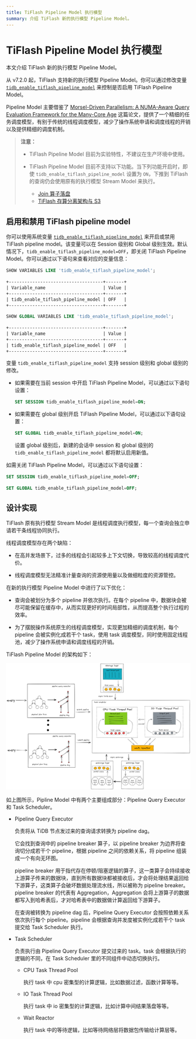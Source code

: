 ```yaml
---
title: TiFlash Pipeline Model 执行模型
summary: 介绍 TiFlash 新的执行模型 Pipeline Model。
---
```


# TiFlash Pipeline Model 执行模型

本文介绍 TiFlash 新的执行模型 Pipeline Model。

从 v7.2.0 起，TiFlash 支持新的执行模型 Pipeline Model。你可以通过修改变量 [`tidb_enable_tiflash_pipeline_model`](/system-variables.md#tidb_enable_tiflash_pipeline_model-从-v720-版本开始引入) 来控制是否启用 TiFlash Pipeline Model。

Pipeline Model 主要借鉴了 [Morsel-Driven Parallelism: A NUMA-Aware Query Evaluation Framework for the Many-Core Age](https://dl.acm.org/doi/10.1145/2588555.2610507) 这篇论文，提供了一个精细的任务调度模型，有别于传统的线程调度模型，减少了操作系统申请和调度线程的开销以及提供精细的调度机制。

> **注意：**
>
> - TiFlash Pipeline Model 目前为实验特性，不建议在生产环境中使用。
> - TiFlash Pipeline Model 目前不支持以下功能。当下列功能开启时，即使 `tidb_enable_tiflash_pipeline_model` 设置为 `ON`，下推到 TiFlash 的查询仍会使用原有的执行模型 Stream Model 来执行。
>
>     - [Join 算子落盘](/system-variables.md#tidb_max_bytes_before_tiflash_external_join-从-v700-版本开始引入)
>     - [TiFlash 存算分离架构与 S3](/tiflash/tiflash-disaggregated-and-s3.md)

## 启用和禁用 TiFlash pipeline model

你可以使用系统变量 [`tidb_enable_tiflash_pipeline_model`](/system-variables.md#tidb_enable_tiflash_pipeline_model-从-v720-版本开始引入) 来开启或禁用 TiFlash pipeline model。该变量可以在 Session 级别和 Global 级别生效。默认情况下，`tidb_enable_tiflash_pipeline_model=OFF`，即关闭 TiFlash Pipeline Model。你可以通过以下语句来查看对应的变量信息：

```sql
SHOW VARIABLES LIKE 'tidb_enable_tiflash_pipeline_model';
```

```
+------------------------------------+-------+
| Variable_name                      | Value |
+------------------------------------+-------+
| tidb_enable_tiflash_pipeline_model | OFF   |
+------------------------------------+-------+
```

```sql
SHOW GLOBAL VARIABLES LIKE 'tidb_enable_tiflash_pipeline_model';
```

```
+------------------------------------+-------+
| Variable_name                      | Value |
+------------------------------------+-------+
| tidb_enable_tiflash_pipeline_model | OFF   |
+------------------------------------+-------+
```

变量 `tidb_enable_tiflash_pipeline_model` 支持 session 级别和 global 级别的修改。

- 如果需要在当前 session 中开启 TiFlash Pipeline Model，可以通过以下语句设置：

    ```sql
    SET SESSION tidb_enable_tiflash_pipeline_model=ON;
    ```

- 如果需要在 global 级别开启 TiFlash Pipeline Model，可以通过以下语句设置：

    ```sql
    SET GLOBAL tidb_enable_tiflash_pipeline_model=ON;
    ```

    设置 global 级别后，新建的会话中 session 和 global 级别的 `tidb_enable_tiflash_pipeline_model` 都将默认启用新值。

如需关闭 TiFlash Pipeline Model，可以通过以下语句设置：

```sql
SET SESSION tidb_enable_tiflash_pipeline_model=OFF;
```

```sql
SET GLOBAL tidb_enable_tiflash_pipeline_model=OFF;
```

## 设计实现

TiFlash 原有执行模型 Stream Model 是线程调度执行模型，每一个查询会独立申请若干条线程协同执行。

线程调度模型存在两个缺陷：

- 在高并发场景下，过多的线程会引起较多上下文切换，导致较高的线程调度代价。

- 线程调度模型无法精准计量查询的资源使用量以及做细粒度的资源管控。

在新的执行模型 Pipeline Model 中进行了以下优化：

- 查询会被划分为多个 pipeline 并依次执行。在每个 pipeline 中，数据块会被尽可能保留在缓存中，从而实现更好的时间局部性，从而提高整个执行过程的效率。

- 为了摆脱操作系统原生的线程调度模型，实现更加精细的调度机制，每个 pipeline 会被实例化成若干个 task，使用 task 调度模型，同时使用固定线程池，减少了操作系统申请和调度线程的开销。

TiFlash Pipeline Model 的架构如下：

![TiFlash Pipeline Model Design](/media/tiflash/tiflash-pipeline-model.png)

如上图所示，Pipline Model 中有两个主要组成部分：Pipeline Query Executor 和 Task Scheduler。

- Pipeline Query Executor

    负责将从 TiDB 节点发过来的查询请求转换为 pipeline dag。

    它会找到查询中的 pipeline breaker 算子，以 pipeline breaker 为边界将查询切分成若干个 pipeline，根据 pipeline 之间的依赖关系，将 pipeline 组装成一个有向无环图。

    pipeline breaker 用于指代存在停顿/阻塞逻辑的算子，这一类算子会持续接收上游算子传来的数据块，直到所有数据块都被接收后，才会将处理结果返回给下游算子，这类算子会破坏数据处理流水线，所以被称为 pipeline breaker。pipeline breaker 的代表有 Aggregation，Aggregation 会将上游算子的数据都写入到哈希表后，才对哈希表中的数据做计算返回给下游算子。

    在查询被转换为 pipeline dag 后，Pipeline Query Executor 会按照依赖关系依次执行每个 pipeline。pipeline 会根据查询并发度被实例化成若干个 task 提交给 Task Scheduler 执行。

- Task Scheduler

    负责执行由 Pipeline Query Executor 提交过来的 task。task 会根据执行的逻辑的不同，在 Task Scheduler 里的不同组件中动态切换执行。

    - CPU Task Thread Pool

      执行 task 中 cpu 密集型的计算逻辑，比如数据过滤，函数计算等等。

    - IO Task Thread Pool

      执行 task 中 io 密集型的计算逻辑，比如计算中间结果落盘等等。

    - Wait Reactor

      执行 task 中的等待逻辑，比如等待网络层将数据包传输给计算层等。
